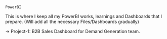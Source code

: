                                                                         PowerBI

This is where I keep all my PowerBI works, learnings and Dashboards that I prepare. (Will add all the necessary Files/Dashboards gradually)

-> Project-1:
   B2B Sales Dashboard for Demand Generation team.

